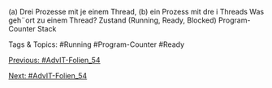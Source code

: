 (a) Drei Prozesse mit je einem Thread, (b) ein Prozess mit dre i Threads
Was geh¨ort zu einem Thread?
Zustand (Running, Ready, Blocked)
Program-Counter
Stack

   Tags & Topics:
   #Running
   #Program-Counter
   #Ready

[Previous: #AdvIT-Folien_54](AdvIT-Folien_54.md)

[Next: #AdvIT-Folien_54](AdvIT-Folien_54.md)